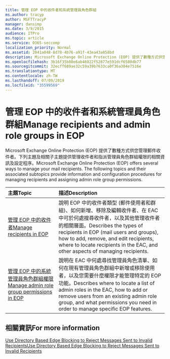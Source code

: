 ```yaml
---
title: 管理 EOP 中的收件者和系統管理員角色群組
ms.author: tracyp
author: MSFTTracyP
manager: dansimp
ms.date: 3/9/2015
audience: ITPro
ms.topic: article
ms.service: O365-seccomp
localization_priority: Normal
ms.assetid: 2041a048-8d78-4b76-a91f-43ea43a858bd
description: Microsoft Exchange Online Protection (EOP) 提供了數種方式供您管理郵件收件者。下列主題及相關子主題提供管理收件者和指派管理員角色群組權限的相關資訊及設定程序。
ms.openlocfilehash: 3b16f35b88e6ab46022f52877e591dcf6580db77
ms.sourcegitcommit: 32ecff689ae32c59a39b7633ca0f36a304e7516e
ms.translationtype: MT
ms.contentlocale: zh-TW
ms.lasthandoff: 07/09/2019
ms.locfileid: "35599569"
---
```

# <a name="manage-recipients-and-admin-role-groups-in-eop"></a><span data-ttu-id="0210d-104">管理 EOP 中的收件者和系統管理員角色群組</span><span class="sxs-lookup"><span data-stu-id="0210d-104">Manage recipients and admin role groups in EOP</span></span>

<span data-ttu-id="0210d-p102">Microsoft Exchange Online Protection (EOP) 提供了數種方式供您管理郵件收件者。下列主題及相關子主題提供管理收件者和指派管理員角色群組權限的相關資訊及設定程序。</span><span class="sxs-lookup"><span data-stu-id="0210d-p102">Microsoft Exchange Online Protection (EOP) offers several ways to manage your mail recipients. The following topics and their associated subtopics provide information and configuration procedures for managing recipients and assigning admin role group permissions.</span></span>
  
|<span data-ttu-id="0210d-107">**主題**</span><span class="sxs-lookup"><span data-stu-id="0210d-107">**Topic**</span></span>|<span data-ttu-id="0210d-108">**描述**</span><span class="sxs-lookup"><span data-stu-id="0210d-108">**Description**</span></span>|
|:-----|:-----|
|[<span data-ttu-id="0210d-109">管理 EOP 中的收件者</span><span class="sxs-lookup"><span data-stu-id="0210d-109">Manage recipients in EOP</span></span>](manage-recipients-in-eop.md) <br/> |<span data-ttu-id="0210d-110">說明 EOP 中的收件者類型 (郵件使用者和群組)、如何新增、移除及編輯收件者、在 EAC 中可於何處搜尋收件者，以及其他管理收件者的相關層面。</span><span class="sxs-lookup"><span data-stu-id="0210d-110">Describes the types of recipients in EOP (mail users and groups), how to add, remove, and edit recipients, where to locate recipients in the EAC, and other aspects of managing recipients.</span></span>  <br/> |
|[<span data-ttu-id="0210d-111">管理 EOP 中的系統管理員角色群組權限</span><span class="sxs-lookup"><span data-stu-id="0210d-111">Manage admin role group permissions in EOP</span></span>](manage-admin-role-group-permissions-in-eop.md) <br/> |<span data-ttu-id="0210d-112">說明在 EAC 中何處尋找管理員角色清單、如何在現有管理員角色群組中新增或移除使用者，以及您需要什麼權限才能管理特定的 EOP 功能。</span><span class="sxs-lookup"><span data-stu-id="0210d-112">Describes where to locate a list of admin roles in the EAC, how to add or remove users from an existing admin role group, and what permissions you need in order to manage specific EOP features.</span></span>  <br/> |
   
## <a name="for-more-information"></a><span data-ttu-id="0210d-113">相關資訊</span><span class="sxs-lookup"><span data-stu-id="0210d-113">For more information</span></span>

[<span data-ttu-id="0210d-114">Use Directory Based Edge Blocking to Reject Messages Sent to Invalid Recipients</span><span class="sxs-lookup"><span data-stu-id="0210d-114">Use Directory Based Edge Blocking to Reject Messages Sent to Invalid Recipients</span></span>](http://technet.microsoft.com/library/ca7b7416-92ed-40ad-abdb-695be46ea2e4.aspx)
  

